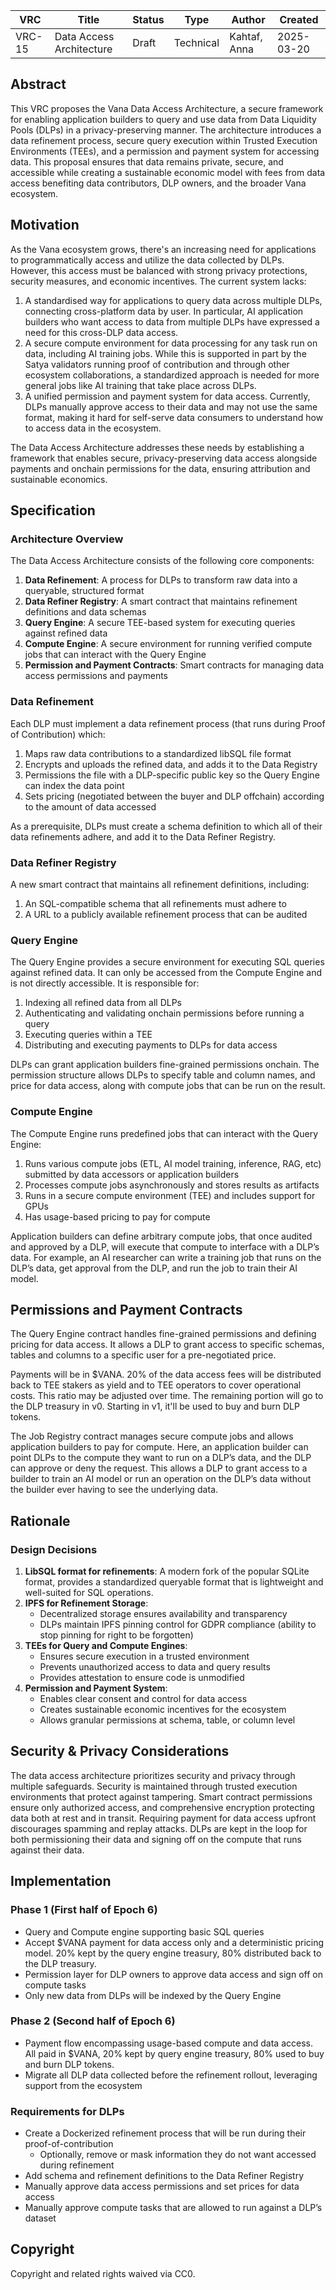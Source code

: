 | VRC | Title | Status | Type | Author | Created |
|-----|--------|--------|------|---------|----------|
| VRC-15 | Data Access Architecture | Draft | Technical | Kahtaf, Anna | 2025-03-20 |

## Abstract

This VRC proposes the Vana Data Access Architecture, a secure framework for enabling application builders to query and use data from Data Liquidity Pools (DLPs) in a privacy-preserving manner. The architecture introduces a data refinement process, secure query execution within Trusted Execution Environments (TEEs), and a permission and payment system for accessing data. This proposal ensures that data remains private, secure, and accessible while creating a sustainable economic model with fees from data access benefiting data contributors, DLP owners, and the broader Vana ecosystem. 

## Motivation

As the Vana ecosystem grows, there's an increasing need for applications to programmatically access and utilize the data collected by DLPs. However, this access must be balanced with strong privacy protections, security measures, and economic incentives. The current system lacks:
1. A standardised way for applications to query data across multiple DLPs, connecting cross-platform data by user. In particular, AI application builders who want access to data from multiple DLPs have expressed a need for this cross-DLP data access. 
2. A secure compute environment for data processing for any task run on data, including AI training jobs. While this is supported in part by the Satya validators running proof of contribution and through other ecosystem collaborations, a standardized approach is needed for more general jobs like AI training that take place across DLPs. 
3. A unified permission and payment system for data access. Currently, DLPs manually approve access to their data and may not use the same format, making it hard for self-serve data consumers to understand how to access data in the ecosystem. 

The Data Access Architecture addresses these needs by establishing a framework that enables secure, privacy-preserving data access alongside payments and onchain permissions for the data, ensuring attribution and sustainable economics.  

## Specification

### Architecture Overview
The Data Access Architecture consists of the following core components:
1. **Data Refinement**: A process for DLPs to transform raw data into a queryable, structured format
2. **Data Refiner Registry**: A smart contract that maintains refinement definitions and data schemas
3. **Query Engine**: A secure TEE-based system for executing queries against refined data
4. **Compute Engine**: A secure environment for running verified compute jobs that can interact with the Query Engine
5. **Permission and Payment Contracts**: Smart contracts for managing data access permissions and payments

### Data Refinement
Each DLP must implement a data refinement process (that runs during Proof of Contribution) which:
1. Maps raw data contributions to a standardized libSQL file format
2. Encrypts and uploads the refined data, and adds it to the Data Registry
3. Permissions the file with a DLP-specific public key so the Query Engine can index the data point
4. Sets pricing (negotiated between the buyer and DLP offchain) according to the amount of data accessed

As a prerequisite, DLPs must create a schema definition to which all of their data refinements adhere, and add it to the Data Refiner Registry.

### Data Refiner Registry
A new smart contract that maintains all refinement definitions, including:
1. An SQL-compatible schema that all refinements must adhere to
2. A URL to a publicly available refinement process that can be audited

### Query Engine
The Query Engine provides a secure environment for executing SQL queries against refined data. It can only be accessed from the Compute Engine and is not directly accessible. It is responsible for:
1. Indexing all refined data from all DLPs
2. Authenticating and validating onchain permissions before running a query
3. Executing queries within a TEE
4. Distributing and executing payments to DLPs for data access

DLPs can grant application builders fine-grained permissions onchain. The permission structure allows DLPs to specify table and column names, and price for data access, along with compute jobs that can be run on the result. 

### Compute Engine
The Compute Engine runs predefined jobs that can interact with the Query Engine:
1. Runs various compute jobs (ETL, AI model training, inference, RAG, etc) submitted by data accessors or application builders
2. Processes compute jobs asynchronously and stores results as artifacts
3. Runs in a secure compute environment (TEE) and includes support for GPUs
4. Has usage-based pricing to pay for compute

Application builders can define arbitrary compute jobs, that once audited and approved by a DLP, will execute that compute to interface with a DLP’s data. For example, an AI researcher can write a training job that runs on the DLP’s data, get approval from the DLP, and run the job to train their AI model. 

## Permissions and Payment Contracts

The Query Engine contract handles fine-grained permissions and defining pricing for data access. It allows a DLP to grant access to specific schemas, tables and columns to a specific user for a pre-negotiated price. 

Payments will be in $VANA. 20% of the data access fees will be distributed back to TEE stakers as yield and to TEE operators to cover operational costs. This ratio may be adjusted over time. The remaining portion will go to the DLP treasury in v0. Starting in v1, it'll be used to buy and burn DLP tokens.

The Job Registry contract manages secure compute jobs and allows application builders to pay for compute. Here, an application builder can point DLPs to the compute they want to run on a DLP’s data, and the DLP can approve or deny the request. This allows a DLP to grant access to a builder to train an AI model or run an operation on the DLP’s data without the builder ever having to see the underlying data.

## Rationale 

### Design Decisions
1. **LibSQL format for refinements**: A modern fork of the popular SQLite format, provides a standardized queryable format that is lightweight and well-suited for SQL operations.
2. **IPFS for Refinement Storage**: 
   - Decentralized storage ensures availability and transparency
   - DLPs maintain IPFS pinning control for GDPR compliance (ability to stop pinning for right to be forgotten)
3. **TEEs for Query and Compute Engines**: 
   - Ensures secure execution in a trusted environment
   - Prevents unauthorized access to data and query results
   - Provides attestation to ensure code is unmodified
4. **Permission and Payment System**: 
   - Enables clear consent and control for data access
   - Creates sustainable economic incentives for the ecosystem
   - Allows granular permissions at schema, table, or column level

## Security & Privacy Considerations
The data access architecture prioritizes security and privacy through multiple safeguards. Security is maintained through trusted execution environments that protect against tampering. Smart contract permissions ensure only authorized access, and comprehensive encryption protecting data both at rest and in transit. Requiring payment for data access upfront discourages spamming and replay attacks. DLPs are kept in the loop for both permissioning their data and signing off on the compute that runs against their data.

## Implementation
### Phase 1 (First half of Epoch 6)
- Query and Compute engine supporting basic SQL queries
- Accept $VANA payment for data access only and a deterministic pricing model. 20% kept by the query engine treasury, 80% distributed back to the DLP treasury.
- Permission layer for DLP owners to approve data access and sign off on compute tasks
- Only new data from DLPs will be indexed by the Query Engine

### Phase 2 (Second half of Epoch 6)
- Payment flow encompassing usage-based compute and data access. All paid in $VANA, 20% kept by query engine treasury, 80% used to buy and burn DLP tokens.
- Migrate all DLP data collected before the refinement rollout, leveraging support from the ecosystem

### Requirements for DLPs
- Create a Dockerized refinement process that will be run during their proof-of-contribution
  - Optionally, remove or mask information they do not want accessed during refinement
- Add schema and refinement definitions to the Data Refiner Registry
- Manually approve data access permissions and set prices for data access
- Manually approve compute tasks that are allowed to run against a DLP’s dataset

## Copyright

Copyright and related rights waived via CC0.

